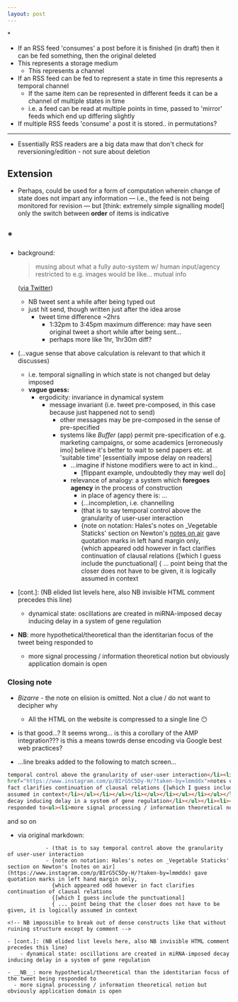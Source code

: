```yaml
---
layout: post
---
```

\*

- If an RSS feed 'consumes' a post before it is finished (in draft) then it can be fed something, then the original deleted
- This represents a storage medium
  - This represents a channel
- If an RSS feed can be fed to represent a state in time this represents a temporal channel
  - If the same item can be represented in different feeds it can be a channel of multiple states in time
  - i.e. a feed can be read at multiple points in time, passed to 'mirror' feeds which end up differing slightly
- If multiple RSS feeds 'consume' a post it is stored.. in permutations?
---
- Essentially RSS readers are a big data maw that don't check for reversioning/edition - not sure about deletion

## Extension

- Perhaps, could be used for a form of computation wherein change of state does not impart any information — i.e., the feed is not being monitored for revision — but [think: extremely simple signalling model] only the switch between __order__ of items is indicative

## \*

- background:
  
  > musing about what a fully auto-system w/ human input/agency restricted to e.g. images would be like… mutual info
  
  ([via Twitter](https://twitter.com/permutans/status/772923955413970944))

  - NB tweet sent a while after being typed out 
  - just hit send, though written just after the idea arose
    - tweet time difference ~2hrs
      - 1:32pm to 3:45pm maximum difference: may have seen original tweet a short while after being sent...
      - perhaps more like 1hr, 1hr30m diff?

- (...vague sense that above calculation is relevant to that which it discusses)
  - i.e. temporal signalling in which state is not changed but delay imposed
  - __vague guess:__
    - ergodicity: invariance in dynamical system
      - message invariant (i.e. tweet pre-composed, in this case because just happened not to send)
        - other messages may be pre-composed in the sense of pre-specified
        - systems like _Buffer_ (app) permit pre-specification of e.g. marketing campaigns, or some academics [erroneously imo] believe it's better to wait to send papers etc. at 'suitable time' [essentially impose delay on readers]
          - ...imagine if histone modifiers were to act in kind...
            - [flippant example, undoubtedly they may well do]
          - relevance of analogy: a system which __foregoes agency__ in the process of construction
            - in place of agency there is: ...
            - (...incompletion, i.e. channelling
            - (that is to say temporal control above the granularity of user-user interaction
            - {note on notation: Hales's notes on _Vegetable Staticks' section on Newton's [notes on air](https://www.instagram.com/p/BIrG5C5Dy-H/?taken-by=lmmddx) gave quotation marks in left hand margin only,  
              {which appeared odd however in fact clarifies continuation of clausal relations
              {[which I guess include the punctuational]
              { ... point being that the closer does not have to be given, it is logically assumed in context

<!-- NB impossible to break out of dense constructs like that without ruining structure except by comment -->

- [cont.]: (NB elided list levels here, also NB invisible HTML comment precedes this line)
    - dynamical state: oscillations are created in miRNA-imposed decay inducing delay in a system of gene regulation

- __NB__: more hypothetical/theoretical than the identitarian focus of the tweet being responded to
  - more signal processing / information theoretical notion but obviously application domain is open

### Closing note

- _Bizarre_ - the note on elision is omitted. Not a clue / do not want to decipher why
  - All the HTML on the website is compressed to a single line :no_mouth: 

- is that good...? It seems wrong... is this a corollary of the AMP integration??? is this a means towrds dense encoding via Google best web practices?

- ...line breaks added to the following to match screen...

```html
temporal control above the granularity of user-user interaction</li><li>{note on notation: Hales’s notes on _Vegetable Staticks’ section on Newton’s <a 
href="https://www.instagram.com/p/BIrG5C5Dy-H/?taken-by=lmmddx">notes on air</a> gave quotation marks in left hand margin only,<br /> {which appeared odd however in 
fact clarifies continuation of clausal relations {[which I guess include the punctuational] { … point being that the closer does not have to be given, it is logically 
assumed in context</li></ul></li></ul></li></ul></li></ul></li></ul></li></ul></li></ul><ul><li><ul><li>dynamical state: oscillations are created in miRNA-imposed 
decay inducing delay in a system of gene regulation</li></ul></li><li><strong>NB</strong>: more hypothetical/theoretical than the identitarian focus of the tweet being 
responded to<ul><li>more signal processing / information theoretical notion but obviously application domain is open</li></ul></li></ul></div></article></div><div
```

and so on

- via original markdown:

```
            - (that is to say temporal control above the granularity of user-user interaction
            - {note on notation: Hales's notes on _Vegetable Staticks' section on Newton's [notes on air](https://www.instagram.com/p/BIrG5C5Dy-H/?taken-by=lmmddx) gave quotation marks in left hand margin only,  
              {which appeared odd however in fact clarifies continuation of clausal relations
              {[which I guess include the punctuational]
              { ... point being that the closer does not have to be given, it is logically assumed in context

<!-- NB impossible to break out of dense constructs like that without ruining structure except by comment -->

- [cont.]: (NB elided list levels here, also NB invisible HTML comment precedes this line)
    - dynamical state: oscillations are created in miRNA-imposed decay inducing delay in a system of gene regulation

- __NB__: more hypothetical/theoretical than the identitarian focus of the tweet being responded to
  - more signal processing / information theoretical notion but obviously application domain is open
```